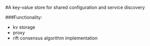 #A key-value store for shared configuration and service discovery

###Functionality:
- kv storage
- proxy
- rift consensus algorithm implementation
